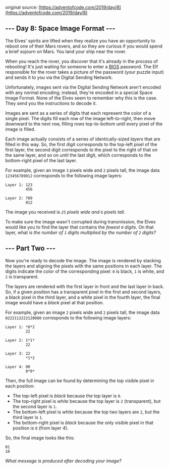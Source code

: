 original source: [https://adventofcode.com/2019/day/8](https://adventofcode.com/2019/day/8)
## --- Day 8: Space Image Format ---
The Elves' spirits are lifted when they realize you have an opportunity to reboot one of their Mars rovers, and so they are curious if you would spend a brief sojourn on Mars. You land your ship near the rover.

When you reach the rover, you discover that it's already in the process of rebooting! It's just waiting for someone to enter a [BIOS](https://en.wikipedia.org/wiki/BIOS) password. The Elf responsible for the rover takes a picture of the password (your puzzle input) and sends it to you via the Digital Sending Network.

Unfortunately, images sent via the Digital Sending Network aren't encoded with any normal encoding; instead, they're encoded in a special Space Image Format.  None of the Elves seem to remember why this is the case. They send you the instructions to decode it.

Images are sent as a series of digits that each represent the color of a single pixel.  The digits fill each row of the image left-to-right, then move downward to the next row, filling rows top-to-bottom until every pixel of the image is filled.

Each image actually consists of a series of identically-sized *layers* that are filled in this way. So, the first digit corresponds to the top-left pixel of the first layer, the second digit corresponds to the pixel to the right of that on the same layer, and so on until the last digit, which corresponds to the bottom-right pixel of the last layer.

For example, given an image `3` pixels wide and `2` pixels tall, the image data `123456789012` corresponds to the following image layers:

```
Layer 1: 123
         456

Layer 2: 789
         012
```

The image you received is *`25` pixels wide and `6` pixels tall*.

To make sure the image wasn't corrupted during transmission, the Elves would like you to find the layer that contains the *fewest `0` digits*.  On that layer, what is *the number of `1` digits multiplied by the number of `2` digits?*


## --- Part Two ---
Now you're ready to decode the image. The image is rendered by stacking the layers and aligning the pixels with the same positions in each layer. The digits indicate the color of the corresponding pixel: `0` is black, `1` is white, and `2` is transparent.

The layers are rendered with the first layer in front and the last layer in back. So, if a given position has a transparent pixel in the first and second layers, a black pixel in the third layer, and a white pixel in the fourth layer, the final image would have a *black* pixel at that position.

For example, given an image `2` pixels wide and `2` pixels tall, the image data `0222112222120000` corresponds to the following image layers:

```
Layer 1: *0*2
         22

Layer 2: 1*1*
         22

Layer 3: 22
         *1*2

Layer 4: 00
         0*0*
```

Then, the full image can be found by determining the top visible pixel in each position:


 - The top-left pixel is *black* because the top layer is `0`.
 - The top-right pixel is *white* because the top layer is `2` (transparent), but the second layer is `1`.
 - The bottom-left pixel is *white* because the top two layers are `2`, but the third layer is `1`.
 - The bottom-right pixel is *black* because the only visible pixel in that position is `0` (from layer 4).

So, the final image looks like this:

```
01
10
```

*What message is produced after decoding your image?*



